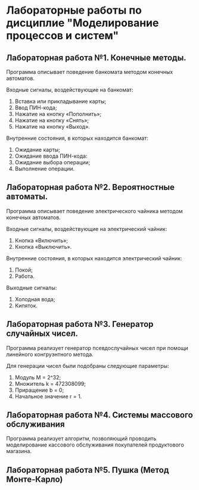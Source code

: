 # Лабораторные работы по дисциплие "Моделирование процессов и систем"

## Лабораторная работа №1. Конечные методы.

Программа описывает поведение банкомата методом конечных автоматов.

Входные сигналы, воздействующие на банкомат:

  1.	Вставка или прикладывание карты;
  2.	Ввод ПИН-кода;
  3.	Нажатие на кнопку «Пополнить»;
  4.	Нажатие на кнопку «Снять»;
  5.	Нажатие на кнопку «Выход».

Внутренние состояния, в которых находится банкомат:

  1.	Ожидание карты;
  2.	Ожидание ввода ПИН-кода:
  3.	Ожидание выбора операции;
  4.	Выполнение операции.

## Лабораторная работа №2. Вероятностные автоматы. 

Программа описывает поведение электрического чайника методом конечных автоматов.

Входные сигналы, воздействующие на электрический чайник:

  1.	Кнопка «Включить»;
  2.	Кнопка «Выключить».

Внутренние состояния, в которых находится электрический чайник:

  1.	Покой;
  2.	Работа.

Выходные сигналы:

  1.	Холодная вода;
  2.	Кипяток.

## Лабораторная работа №3. Генератор случайных чисел. 

Программа реализует генератор псевдослучайных чисел при помощи линейного конгруэнтного метода.

Для генерации чисел были подобраны следующие параметры:

  1. Модуль M = 2^32;
  2. Множитель k = 472308099;
  3. Приращение b = 0;
  4. Начальное значение r = 1.

## Лабораторная работа №4. Системы массового обслуживания

Программа реализует алгоритм, позволяющий проводить моделирование кассового обслуживания покупателей продуктового магазина.

## Лабораторная работа №5. Пушка (Метод Монте-Карло)
